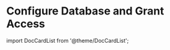 # Configure Database and Grant Access

import DocCardList from '@theme/DocCardList';

<DocCardList />